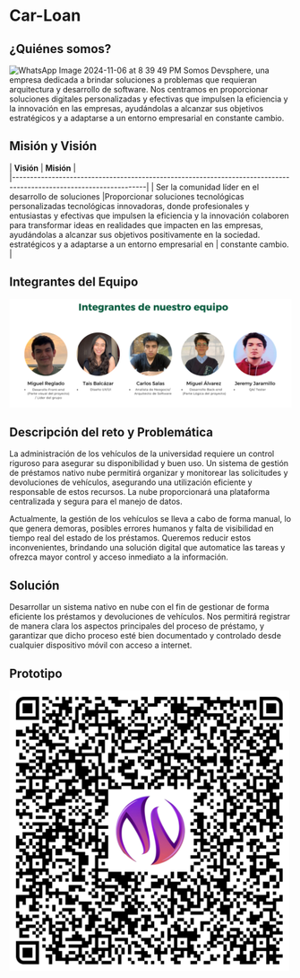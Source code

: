 # Car-Loan
## ¿Quiénes somos?


![WhatsApp Image 2024-11-06 at 8 39 49 PM](https://github.com/user-attachments/assets/8d763990-6571-4ea7-aace-c94f1a3a9484)
Somos Devsphere, una empresa dedicada a brindar soluciones a problemas que requieran arquitectura y desarrollo de software. Nos centramos en proporcionar soluciones digitales personalizadas y efectivas que impulsen la eficiencia y la innovación en las empresas, ayudándolas a alcanzar sus objetivos estratégicos y a adaptarse a un entorno empresarial en constante cambio.

## Misión y Visión

| **Visión**                                                 |  **Misión**                                          |         
|-------------------------------------------------------------------------------------------------------------------|
| Ser la comunidad líder en el desarrollo de soluciones      |Proporcionar soluciones tecnológicas personalizadas
tecnológicas innovadoras, donde profesionales y entusiastas   y efectivas que impulsen la eficiencia y la innovación
colaboren para transformar ideas en realidades que impacten   en las empresas, ayudándolas a alcanzar sus objetivos
positivamente en la sociedad.                                 estratégicos y a adaptarse a un entorno empresarial en
                                                             | constante cambio.                                    |


## Integrantes del Equipo

![Integrantes](https://github.com/DevSpheree/Car-Loan/blob/63e4c4719865db05141b705ff87db93f1068aa4a/Integrantes.png)

## Descripción del reto y Problemática

La administración de los vehículos de la universidad requiere un control riguroso para asegurar su disponibilidad y buen uso. Un sistema de gestión de préstamos nativo nube permitirá organizar y monitorear las solicitudes y devoluciones de vehículos, asegurando una utilización eficiente y responsable de estos recursos. La nube proporcionará una plataforma centralizada y segura para el manejo de datos.

Actualmente, la gestión de los vehículos se lleva a cabo de forma manual, lo que genera demoras, posibles errores humanos y falta de visibilidad en tiempo real del estado de los préstamos. Queremos reducir estos inconvenientes, brindando una solución digital que automatice las tareas y ofrezca mayor control y acceso inmediato a la información.

## Solución
Desarrollar un sistema nativo en nube con el fin de gestionar de forma eficiente los préstamos y devoluciones de vehículos. Nos permitirá registrar de manera clara los aspectos principales del proceso de préstamo, y garantizar que dicho proceso esté bien documentado y controlado desde cualquier dispositivo móvil con acceso a internet.

## Prototipo

<div style="justify-items: center;">
    <img src="https://github.com/DevSpheree/Car-Loan/blob/a78b5a3ca30c0135ff0cb2bb7f5a481dbcac0c8e/Qr-DevSphere.png" alt="Prototipo" width="500">
</div>





